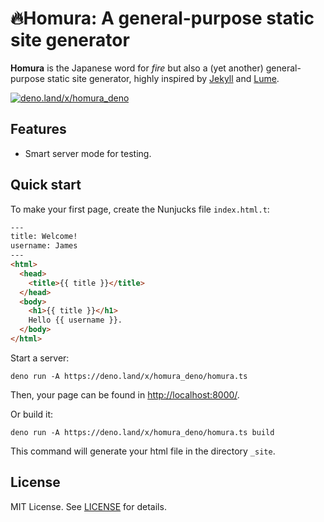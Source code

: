 
# 🔥Homura: A general-purpose static site generator

**Homura** is the Japanese word for *fire* but also a (yet another) general-purpose static site generator, highly inspired by [Jekyll](https://jekyllrb.com/) and [Lume](https://lume.land/).

[![deno.land/x/homura_deno](https://shield.deno.dev/x/homura_deno)](https://deno.land/x/homura_deno)

## Features

- Smart server mode for testing.

## Quick start

To make your first page, create the Nunjucks file `index.html.t`:

```html
---
title: Welcome!
username: James
---
<html>
  <head>
    <title>{{ title }}</title>
  </head>
  <body>
    <h1>{{ title }}</h1>
    Hello {{ username }}.
  </body>
</html>
```

Start a server:

```
deno run -A https://deno.land/x/homura_deno/homura.ts
```

Then, your page can be found in <http://localhost:8000/>.

Or build it:

```
deno run -A https://deno.land/x/homura_deno/homura.ts build
```

This command will generate your html file in the directory `_site`.

## License

MIT License.
See [LICENSE](LICENSE) for details.
